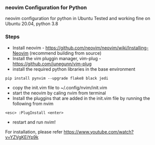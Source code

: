 ### neovim Configuration for Python 
neovim configuration for python in Ubuntu
Tested and working fine on Ubuntu 20.04, python 3.8

### Steps

* Install neovim - https://github.com/neovim/neovim/wiki/Installing-Neovim (recommend building from source)
* Install the vim pluggin manager, vim-plug - https://github.com/junegunn/vim-plug
* install the required python libraries in the base environment
```shell
pip install pynvim --upgrade flake8 black jedi
```
* copy the init.vim file to ~/.config/nvim/init.vim
* start the neovim by caling nvim from terminal
* Install the pluggins that are added in the init.vim file by running the following from nvim
```shell
<esc> :PlugInstall <enter>
```
* restart and run nvim!

For installation, please refer https://www.youtube.com/watch?v=YZVgKEiYp9k
